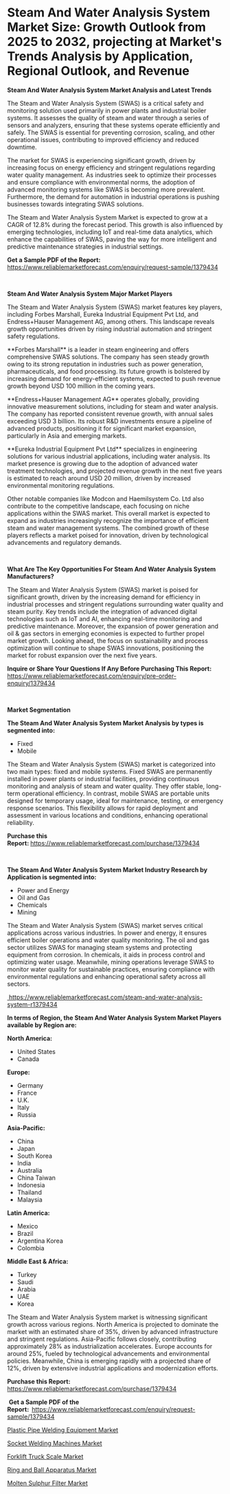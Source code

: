<p><h1>Steam And Water Analysis System Market Size: Growth Outlook from 2025 to 2032, projecting at Market's Trends Analysis by Application, Regional Outlook, and Revenue</h1></p><p><strong>Steam And Water Analysis System Market Analysis and Latest Trends</strong></p>
<p><p>The Steam and Water Analysis System (SWAS) is a critical safety and monitoring solution used primarily in power plants and industrial boiler systems. It assesses the quality of steam and water through a series of sensors and analyzers, ensuring that these systems operate efficiently and safely. The SWAS is essential for preventing corrosion, scaling, and other operational issues, contributing to improved efficiency and reduced downtime.</p><p>The market for SWAS is experiencing significant growth, driven by increasing focus on energy efficiency and stringent regulations regarding water quality management. As industries seek to optimize their processes and ensure compliance with environmental norms, the adoption of advanced monitoring systems like SWAS is becoming more prevalent. Furthermore, the demand for automation in industrial operations is pushing businesses towards integrating SWAS solutions. </p><p>The Steam and Water Analysis System Market is expected to grow at a CAGR of 12.8% during the forecast period. This growth is also influenced by emerging technologies, including IoT and real-time data analytics, which enhance the capabilities of SWAS, paving the way for more intelligent and predictive maintenance strategies in industrial settings.</p></p>
<p><strong>Get a Sample PDF of the Report:&nbsp;</strong> <a href="https://www.reliablemarketforecast.com/enquiry/request-sample/1379434?utm_campaign=1110&utm_medium=2&utm_source=Github&utm_content=ia&utm_term=11042025&utm_id=steam-and-water-analysis-system">https://www.reliablemarketforecast.com/enquiry/request-sample/1379434</a></p>
<p>&nbsp;</p>
<p><strong>Steam And Water Analysis System Major Market Players</strong></p>
<p><p>The Steam and Water Analysis System (SWAS) market features key players, including Forbes Marshall, Eureka Industrial Equipment Pvt Ltd, and Endress+Hauser Management AG, among others. This landscape reveals growth opportunities driven by rising industrial automation and stringent safety regulations.</p><p>**Forbes Marshall** is a leader in steam engineering and offers comprehensive SWAS solutions. The company has seen steady growth owing to its strong reputation in industries such as power generation, pharmaceuticals, and food processing. Its future growth is bolstered by increasing demand for energy-efficient systems, expected to push revenue growth beyond USD 100 million in the coming years.</p><p>**Endress+Hauser Management AG** operates globally, providing innovative measurement solutions, including for steam and water analysis. The company has reported consistent revenue growth, with annual sales exceeding USD 3 billion. Its robust R&D investments ensure a pipeline of advanced products, positioning it for significant market expansion, particularly in Asia and emerging markets.</p><p>**Eureka Industrial Equipment Pvt Ltd** specializes in engineering solutions for various industrial applications, including water analysis. Its market presence is growing due to the adoption of advanced water treatment technologies, and projected revenue growth in the next five years is estimated to reach around USD 20 million, driven by increased environmental monitoring regulations.</p><p>Other notable companies like Modcon and Haemilsystem Co. Ltd also contribute to the competitive landscape, each focusing on niche applications within the SWAS market. This overall market is expected to expand as industries increasingly recognize the importance of efficient steam and water management systems. The combined growth of these players reflects a market poised for innovation, driven by technological advancements and regulatory demands.</p></p>
<p>&nbsp;</p>
<p><strong>What Are The Key Opportunities For Steam And Water Analysis System Manufacturers?</strong></p>
<p><p>The Steam and Water Analysis System (SWAS) market is poised for significant growth, driven by the increasing demand for efficiency in industrial processes and stringent regulations surrounding water quality and steam purity. Key trends include the integration of advanced digital technologies such as IoT and AI, enhancing real-time monitoring and predictive maintenance. Moreover, the expansion of power generation and oil & gas sectors in emerging economies is expected to further propel market growth. Looking ahead, the focus on sustainability and process optimization will continue to shape SWAS innovations, positioning the market for robust expansion over the next five years.</p></p>
<p><strong>Inquire or Share Your Questions If Any Before Purchasing This Report:</strong> <a href="https://www.reliablemarketforecast.com/enquiry/pre-order-enquiry/1379434?utm_campaign=1110&utm_medium=2&utm_source=Github&utm_content=ia&utm_term=11042025&utm_id=steam-and-water-analysis-system">https://www.reliablemarketforecast.com/enquiry/pre-order-enquiry/1379434</a></p>
<p>&nbsp;</p>
<p><strong>Market Segmentation</strong></p>
<p><strong>The Steam And Water Analysis System Market Analysis by types is segmented into:</strong></p>
<p><ul><li>Fixed</li><li>Mobile</li></ul></p>
<p><p>The Steam and Water Analysis System (SWAS) market is categorized into two main types: fixed and mobile systems. Fixed SWAS are permanently installed in power plants or industrial facilities, providing continuous monitoring and analysis of steam and water quality. They offer stable, long-term operational efficiency. In contrast, mobile SWAS are portable units designed for temporary usage, ideal for maintenance, testing, or emergency response scenarios. This flexibility allows for rapid deployment and assessment in various locations and conditions, enhancing operational reliability.</p></p>
<p><strong>Purchase this Report:&nbsp;</strong><a href="https://www.reliablemarketforecast.com/purchase/1379434?utm_campaign=1110&utm_medium=2&utm_source=Github&utm_content=ia&utm_term=11042025&utm_id=steam-and-water-analysis-system">https://www.reliablemarketforecast.com/purchase/1379434</a></p>
<p>&nbsp;</p>
<p><strong>The Steam And Water Analysis System Market Industry Research by Application is segmented into:</strong></p>
<p><ul><li>Power and Energy</li><li>Oil and Gas</li><li>Chemicals</li><li>Mining</li></ul></p>
<p><p>The Steam and Water Analysis System (SWAS) market serves critical applications across various industries. In power and energy, it ensures efficient boiler operations and water quality monitoring. The oil and gas sector utilizes SWAS for managing steam systems and protecting equipment from corrosion. In chemicals, it aids in process control and optimizing water usage. Meanwhile, mining operations leverage SWAS to monitor water quality for sustainable practices, ensuring compliance with environmental regulations and enhancing operational safety across all sectors.</p></p>
<p><a href="https://www.reliablemarketforecast.com/steam-and-water-analysis-system-r1379434?utm_campaign=1110&utm_medium=2&utm_source=Github&utm_content=ia&utm_term=11042025&utm_id=steam-and-water-analysis-system">&nbsp;https://www.reliablemarketforecast.com/steam-and-water-analysis-system-r1379434</a></p>
<p><strong>In terms of Region, the Steam And Water Analysis System Market Players available by Region are:</strong></p>
<p>
    <p> <strong> North America: </strong>
        <ul>
            <li>United States</li>
            <li>Canada</li>
        </ul>
        </p> 
    <p> <strong> Europe: </strong>
        <ul>
            <li>Germany</li>
            <li>France</li>
            <li>U.K.</li>
            <li>Italy</li>
            <li>Russia</li>
        </ul>
        </p> 
    <p> <strong> Asia-Pacific: </strong>
        <ul>
            <li>China</li>
            <li>Japan</li>
            <li>South Korea</li>
            <li>India</li>
            <li>Australia</li>
            <li>China Taiwan</li>
            <li>Indonesia</li>
            <li>Thailand</li>
            <li>Malaysia</li>
        </ul>
        </p> 
    <p> <strong> Latin America: </strong>
        <ul>
            <li>Mexico</li>
            <li>Brazil</li>
            <li>Argentina Korea</li>
            <li>Colombia</li>
        </ul>
        </p> 
    <p> <strong> Middle East & Africa: </strong>
        <ul>
            <li>Turkey</li>
            <li>Saudi</li>
            <li>Arabia</li>
            <li>UAE</li>
            <li>Korea</li>
        </ul>
    </p>
    </p>
<p><p>The Steam and Water Analysis System market is witnessing significant growth across various regions. North America is projected to dominate the market with an estimated share of 35%, driven by advanced infrastructure and stringent regulations. Asia-Pacific follows closely, contributing approximately 28% as industrialization accelerates. Europe accounts for around 25%, fueled by technological advancements and environmental policies. Meanwhile, China is emerging rapidly with a projected share of 12%, driven by extensive industrial applications and modernization efforts.</p></p>
<p><strong>Purchase this Report: </strong><a href="https://www.reliablemarketforecast.com/purchase/1379434?utm_campaign=1110&utm_medium=2&utm_source=Github&utm_content=ia&utm_term=11042025&utm_id=steam-and-water-analysis-system">https://www.reliablemarketforecast.com/purchase/1379434</a></p>
<p>&nbsp;<strong>Get a Sample PDF of the Report:&nbsp;&nbsp;</strong><a href="https://www.reliablemarketforecast.com/enquiry/request-sample/1379434?utm_campaign=1110&utm_medium=2&utm_source=Github&utm_content=ia&utm_term=11042025&utm_id=steam-and-water-analysis-system">https://www.reliablemarketforecast.com/enquiry/request-sample/1379434</a></p>
<p><strong></strong></p>
<p><p><a href="https://github.com/sleeprudantf/Market-Research-Report-List-1/blob/main/plastic-pipe-welding-equipment-market.md?utm_campaign=1110&utm_medium=2&utm_source=Github&utm_content=ia&utm_term=11042025&utm_id=steam-and-water-analysis-system">Plastic Pipe Welding Equipment Market</a></p><p><a href="https://github.com/BrandonBrown3773/Market-Research-Report-List-1/blob/main/socket-welding-machines-market.md?utm_campaign=1110&utm_medium=2&utm_source=Github&utm_content=ia&utm_term=11042025&utm_id=steam-and-water-analysis-system">Socket Welding Machines Market</a></p><p><a href="https://github.com/mgapeak/Market-Research-Report-List-1/blob/main/forklift-truck-scale-market.md?utm_campaign=1110&utm_medium=2&utm_source=Github&utm_content=ia&utm_term=11042025&utm_id=steam-and-water-analysis-system">Forklift Truck Scale Market</a></p><p><a href="https://github.com/kakeryttri0c/Market-Research-Report-List-1/blob/main/ring-and-ball-apparatus-market.md?utm_campaign=1110&utm_medium=2&utm_source=Github&utm_content=ia&utm_term=11042025&utm_id=steam-and-water-analysis-system">Ring and Ball Apparatus Market</a></p><p><a href="https://github.com/andulanick3/Market-Research-Report-List-1/blob/main/molten-sulphur-filter-market.md?utm_campaign=1110&utm_medium=2&utm_source=Github&utm_content=ia&utm_term=11042025&utm_id=steam-and-water-analysis-system">Molten Sulphur Filter Market</a></p></p>